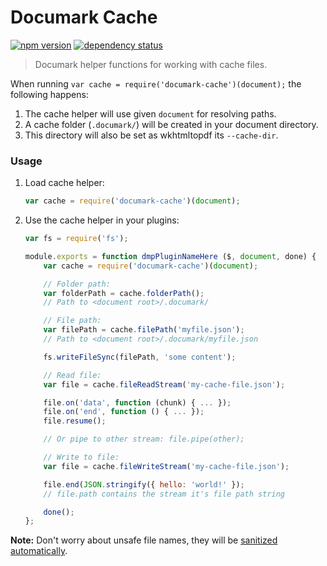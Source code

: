 # Documark Cache

[![npm version](https://badge.fury.io/js/documark-cache.svg)](http://badge.fury.io/js/documark-cache)
[![dependency status](https://david-dm.org/documark/documark-cache.svg)](https://david-dm.org/documark/documark-cache)

> Documark helper functions for working with cache files.

When running `var cache = require('documark-cache')(document);` the following happens:

1. The cache helper will use given `document` for resolving paths.
2. A cache folder (`.documark/`) will be created in your document directory.
3. This directory will also be set as wkhtmltopdf its `--cache-dir`.

### Usage

1. Load cache helper:

	```js
	var cache = require('documark-cache')(document);
	```

2. Use the cache helper in your plugins:

	```js
	var fs = require('fs');

	module.exports = function dmpPluginNameHere ($, document, done) {
		var cache = require('documark-cache')(document);

		// Folder path:
		var folderPath = cache.folderPath();
		// Path to <document root>/.documark/

		// File path:
		var filePath = cache.filePath('myfile.json');
		// Path to <document root>/.documark/myfile.json

		fs.writeFileSync(filePath, 'some content');

		// Read file:
		var file = cache.fileReadStream('my-cache-file.json');

		file.on('data', function (chunk) { ... });
		file.on('end', function () { ... });
		file.resume();

		// Or pipe to other stream: file.pipe(other);

		// Write to file:
		var file = cache.fileWriteStream('my-cache-file.json');

		file.end(JSON.stringify({ hello: 'world!' });
		// file.path contains the stream it's file path string

		done();
	};
	```

__Note:__ Don't worry about unsafe file names, they will be [sanitized automatically][sanitize-filename].

[sanitize-filename]: https://www.npmjs.com/package/sanitize-filename
